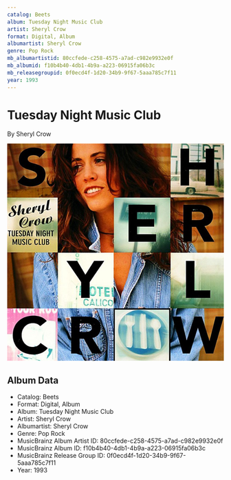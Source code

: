 ```yaml
---
catalog: Beets
album: Tuesday Night Music Club
artist: Sheryl Crow
format: Digital, Album
albumartist: Sheryl Crow
genre: Pop Rock
mb_albumartistid: 80ccfede-c258-4575-a7ad-c982e9932e0f
mb_albumid: f10b4b40-4db1-4b9a-a223-06915fa06b3c
mb_releasegroupid: 0f0ecd4f-1d20-34b9-9f67-5aaa785c7f11
year: 1993
---
```


# Tuesday Night Music Club

By Sheryl Crow

![](../../assets/beetscovers/Sheryl_Crow-Tuesday_Night_Music_Club.jpg)

## Album Data

- Catalog: Beets
- Format: Digital, Album
- Album: Tuesday Night Music Club
- Artist: Sheryl Crow
- Albumartist: Sheryl Crow
- Genre: Pop Rock
- MusicBrainz Album Artist ID: 80ccfede-c258-4575-a7ad-c982e9932e0f
- MusicBrainz Album ID: f10b4b40-4db1-4b9a-a223-06915fa06b3c
- MusicBrainz Release Group ID: 0f0ecd4f-1d20-34b9-9f67-5aaa785c7f11
- Year: 1993

